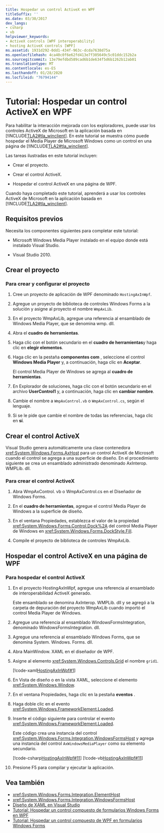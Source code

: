 ```yaml
---
title: Hospedar un control ActiveX en WPF
titleSuffix: ''
ms.date: 03/30/2017
dev_langs:
- csharp
- vb
helpviewer_keywords:
- ActiveX controls [WPF interoperability]
- hosting ActiveX controls [WPF]
ms.assetid: 1931d292-0dd1-434f-963c-dcda7638d75a
ms.openlocfilehash: 4ca40c0f6e62fd413e7f305649c5c01ddc152b2a
ms.sourcegitcommit: 13e79efdbd589cad6b1de634f5d6b1262b12ab01
ms.translationtype: MT
ms.contentlocale: es-ES
ms.lasthandoff: 01/28/2020
ms.locfileid: "76794144"
---
```

# <a name="walkthrough-hosting-an-activex-control-in-wpf"></a>Tutorial: Hospedar un control ActiveX en WPF
Para habilitar la interacción mejorada con los exploradores, puede usar los controles ActiveX de Microsoft en la aplicación basada en [!INCLUDE[TLA2#tla_winclient](../../../../includes/tla2sharptla-winclient-md.md)]. En este tutorial se muestra cómo puede hospedar el Media Player de Microsoft Windows como un control en una página de [!INCLUDE[TLA2#tla_winclient](../../../../includes/tla2sharptla-winclient-md.md)].

 Las tareas ilustradas en este tutorial incluyen:

- Crear el proyecto.

- Crear el control ActiveX.

- Hospedar el control ActiveX en una página de WPF.

 Cuando haya completado este tutorial, aprenderá a usar los controles ActiveX de Microsoft en la aplicación basada en [!INCLUDE[TLA2#tla_winclient](../../../../includes/tla2sharptla-winclient-md.md)].

## <a name="prerequisites"></a>Requisitos previos
 Necesita los componentes siguientes para completar este tutorial:

- Microsoft Windows Media Player instalado en el equipo donde está instalado Visual Studio.

- Visual Studio 2010.

## <a name="creating-the-project"></a>Crear el proyecto

### <a name="to-create-and-set-up-the-project"></a>Para crear y configurar el proyecto

1. Cree un proyecto de aplicación de WPF denominado `HostingAxInWpf`.

2. Agregue un proyecto de biblioteca de controles Windows Forms a la solución y asigne al proyecto el nombre `WmpAxLib`.

3. En el proyecto WmpAxLib, agregue una referencia al ensamblado de Windows Media Player, que se denomina wmp. dll.

4. Abra el **cuadro de herramientas**.

5. Haga clic con el botón secundario en el **cuadro de herramientas**y haga clic en **elegir elementos**.

6. Haga clic en la pestaña **componentes com** , seleccione el control **Windows Media Player** y, a continuación, haga clic en **Aceptar**.

     El control Media Player de Windows se agrega al **cuadro de herramientas**.

7. En Explorador de soluciones, haga clic con el botón secundario en el archivo **UserControl1** y, a continuación, haga clic en **cambiar nombre**.

8. Cambie el nombre a `WmpAxControl.vb` o `WmpAxControl.cs`, según el lenguaje.

9. Si se le pide que cambie el nombre de todas las referencias, haga clic en **sí**.

## <a name="creating-the-activex-control"></a>Crear el control ActiveX
Visual Studio genera automáticamente una clase contenedora <xref:System.Windows.Forms.AxHost> para un control ActiveX de Microsoft cuando el control se agrega a una superficie de diseño. En el procedimiento siguiente se crea un ensamblado administrado denominado AxInterop. WMPLib. dll.

### <a name="to-create-the-activex-control"></a>Para crear el control ActiveX

1. Abra WmpAxControl. vb o WmpAxControl.cs en el Diseñador de Windows Forms.

2. En el **cuadro de herramientas**, agregue el control Media Player de Windows a la superficie de diseño.

3. En el ventana Propiedades, establezca el valor de la propiedad <xref:System.Windows.Forms.Control.Dock%2A> del control Media Player de Windows en <xref:System.Windows.Forms.DockStyle.Fill>.

4. Compile el proyecto de biblioteca de controles WmpAxLib.

## <a name="hosting-the-activex-control-on-a-wpf-page"></a>Hospedar el control ActiveX en una página de WPF

### <a name="to-host-the-activex-control"></a>Para hospedar el control ActiveX

1. En el proyecto HostingAxInWpf, agregue una referencia al ensamblado de interoperabilidad ActiveX generado.

     Este ensamblado se denomina AxInterop. WMPLib. dll y se agregó a la carpeta de depuración del proyecto WmpAxLib cuando importó el control Media Player de Windows.

2. Agregue una referencia al ensamblado WindowsFormsIntegration, denominado WindowsFormsIntegration. dll.

3. Agregue una referencia al ensamblado Windows Forms, que se denomina System. Windows. Forms. dll.

4. Abra MainWindow. XAML en el diseñador de WPF.

5. Asigne al elemento <xref:System.Windows.Controls.Grid> el nombre `grid1`.

     [!code-xaml[HostingAxInWpf#1](~/samples/snippets/csharp/VS_Snippets_Wpf/HostingAxInWpf/CSharp/HostingAxInWpf/window1.xaml#1)]

6. En Vista de diseño o en la vista XAML, seleccione el elemento <xref:System.Windows.Window>.

7. En el ventana Propiedades, haga clic en la pestaña **eventos** .

8. Haga doble clic en el evento <xref:System.Windows.FrameworkElement.Loaded>.

9. Inserte el código siguiente para controlar el evento <xref:System.Windows.FrameworkElement.Loaded>.

     Este código crea una instancia del control <xref:System.Windows.Forms.Integration.WindowsFormsHost> y agrega una instancia del control `AxWindowsMediaPlayer` como su elemento secundario.

     [!code-csharp[HostingAxInWpf#11](~/samples/snippets/csharp/VS_Snippets_Wpf/HostingAxInWpf/CSharp/HostingAxInWpf/window1.xaml.cs#11)]
     [!code-vb[HostingAxInWpf#11](~/samples/snippets/visualbasic/VS_Snippets_Wpf/HostingAxInWpf/VisualBasic/HostingAxInWpf/window1.xaml.vb#11)]  
  
10. Presione F5 para compilar y ejecutar la aplicación.  
  
## <a name="see-also"></a>Vea también

- <xref:System.Windows.Forms.Integration.ElementHost>
- <xref:System.Windows.Forms.Integration.WindowsFormsHost>
- [Diseño de XAML en Visual Studio](/visualstudio/xaml-tools/designing-xaml-in-visual-studio)
- [Tutorial: Hospedar un control compuesto de formularios Windows Forms en WPF](walkthrough-hosting-a-windows-forms-composite-control-in-wpf.md)
- [Tutorial: Hospedar un control compuesto de WPF en formularios Windows Forms](walkthrough-hosting-a-wpf-composite-control-in-windows-forms.md)
